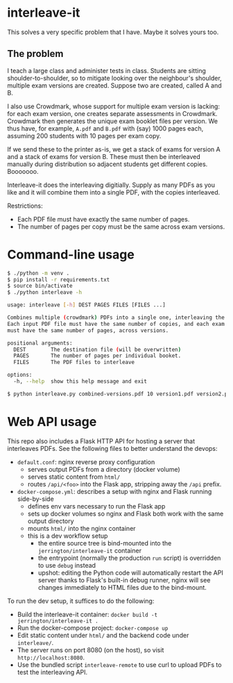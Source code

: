 # interleave-it

This solves a very specific problem that I have. Maybe it solves yours too.

## The problem

I teach a large class and administer tests in class. Students are sitting shoulder-to-shoulder, so
to mitigate looking over the neighbour's shoulder, multiple exam versions are created.
Suppose two are created, called A and B.

I also use Crowdmark, whose support for multiple exam version is lacking: for each exam version,
one creates separate assessments in Crowdmark. Crowdmark then generates the unique exam booklet
files per version. We thus have, for example, `A.pdf` and `B.pdf` with (say) 1000 pages each,
assuming 200 students with 10 pages per exam copy.

If we send these to the printer as-is, we get a stack of exams for version A and a stack of exams
for version B. These must then be interleaved manually during distribution so adjacent students get
different copies. Booooooo.

Interleave-it does the interleaving digitially. Supply as many PDFs as you like and it will combine
them into a single PDF, with the copies interleaved.

Restrictions:

- Each PDF file must have exactly the same number of pages.
- The number of pages per copy must be the same across exam versions.

# Command-line usage

```bash
$ ./python -m venv .
$ pip install -r requirements.txt
$ source bin/activate
$ ./python interleave -h

usage: interleave [-h] DEST PAGES FILES [FILES ...]

Combines multiple (crowdmark) PDFs into a single one, interleaving the copies.
Each input PDF file must have the same number of copies, and each exam copy
must have the same number of pages, across versions.

positional arguments:
  DEST        The destination file (will be overwritten)
  PAGES       The number of pages per individual booket.
  FILES       The PDF files to interleave

options:
  -h, --help  show this help message and exit

$ python interleave.py combined-versions.pdf 10 version1.pdf version2.pdf
```

# Web API usage

This repo also includes a Flask HTTP API for hosting a server that interleaves PDFs.
See the following files to better understand the devops:

- `default.conf`: nginx reverse proxy configuration
    - serves output PDFs from a directory (docker volume)
    - serves static content from `html/`
    - routes `/api/<foo>` into the Flask app, stripping away the `/api` prefix.
- `docker-compose.yml`: describes a setup with nginx and Flask running side-by-side
    - defines env vars necessary to run the Flask app
    - sets up docker volumes so nginx and Flask both work with the same output directory
    - mounts `html/` into the nginx container
    - this is a dev workflow setup
        - the entire source tree is bind-mounted into the `jerrington/interleave-it` container
        - the entrypoint (normally the production `run` script) is overridden to use `debug`
          instead
        - upshot: editing the Python code will automatically restart the API server thanks to
          Flask's built-in debug runner, nginx will see changes immediately to HTML files due to
          the bind-mount.

To run the dev setup, it suffices to do the following:

- Build the interleave-it container: `docker build -t jerrington/interleave-it .`
- Run the docker-compose project: `docker-compose up`
- Edit static content under `html/` and the backend code under `interleave/`.
- The server runs on port 8080 (on the host), so visit `http://localhost:8080`.
- Use the bundled script `interleave-remote` to use curl to upload PDFs to test the interleaving
  API.
